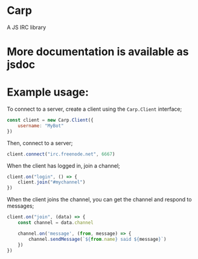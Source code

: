 # Carp
A JS IRC library

# More documentation is available as jsdoc

# Example usage:

To connect to a server, create a client using the `Carp.Client` interface;

```js
const client = new Carp.Client({
	username: "MyBot"
})
```

Then, connect to a server;

```js
client.connect("irc.freenode.net", 6667)
```

When the client has logged in, join a channel;

```js
client.on("login", () => {
	client.join("#mychannel")
})
```

When the client joins the channel, you can get the channel and respond to messages;

```js
client.on("join", (data) => {
	const channel = data.channel

	channel.on('message', (from, message) => {
		channel.sendMessage(`${from.name} said ${message}`)
	})
})
```